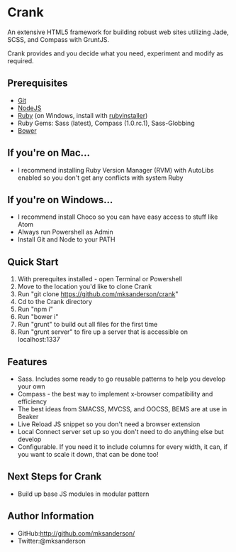 # Crank
An extensive HTML5 framework for building robust web sites utilizing Jade, SCSS, and Compass with GruntJS.

Crank provides and you decide what you need, experiment and modify as required.

## Prerequisites
* [Git](http://www.git-scm.org)
* [NodeJS](http://www.nodejs.org)
* [Ruby](http://www.ruby.org) (on Windows, install with [rubyinstaller](http://www.rubyinstaller.org))
* Ruby Gems: Sass (latest), Compass (1.0.rc.1), Sass-Globbing
* [Bower](http://www.bower.io)

## If you're on Mac...
* I recommend installing Ruby Version Manager (RVM) with AutoLibs enabled so you don't get any conflicts with system Ruby

## If you're on Windows...
* I recommend install Choco so you can have easy access to stuff like Atom
* Always run Powershell as Admin
* Install Git and Node to your PATH

## Quick Start
1. With prerequites installed - open Terminal or Powershell
2. Move to the location you'd like to clone Crank
3. Run "git clone https://github.com/mksanderson/crank"
4. Cd to the Crank directory
5. Run "npm i"
6. Run "bower i"
7. Run "grunt" to build out all files for the first time
8. Run "grunt server" to fire up a server that is accessible on localhost:1337

## Features
* Sass. Includes some ready to go reusable patterns to help you develop your own
* Compass - the best way to implement x-browser compatibility and efficiency
* The best ideas from SMACSS, MVCSS, and OOCSS, BEMS are at use in Beaker
* Live Reload JS snippet so you don't need a browser extension
* Local Connect server set up so you don't need to do anything else but develop
* Configurable. If you need it to include columns for every width, it can, if you want to scale it down, that can be done too!

## Next Steps for Crank
* Build up base JS modules in modular pattern

## Author Information
* GitHub:http://github.com/mksanderson/
* Twitter:@mksanderson

